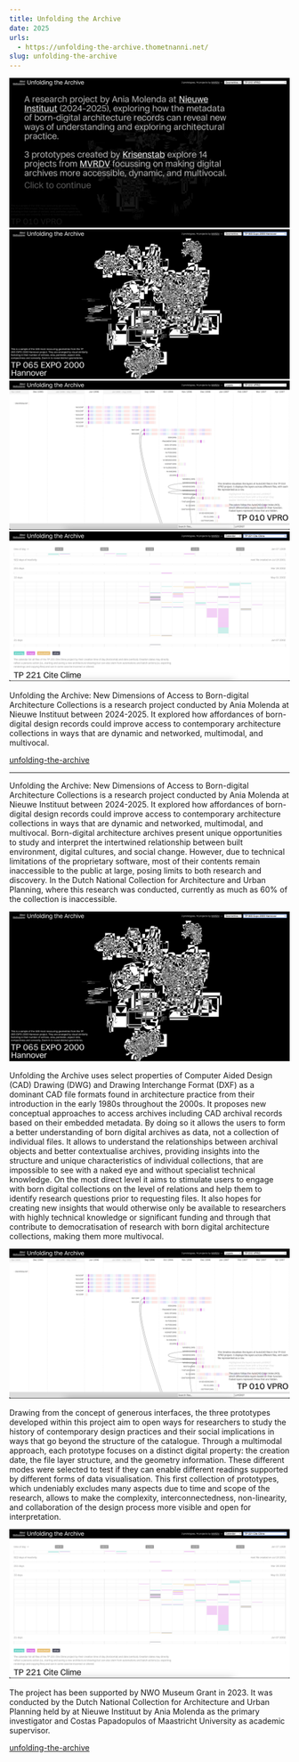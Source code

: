 ```yaml
---
title: Unfolding the Archive
date: 2025
urls:
  - https://unfolding-the-archive.thometnanni.net/
slug: unfolding-the-archive
---
```



![Preview 1](/media/unfolding_1.png)
![Preview 2](/media/unfolding_4.png)
![Preview 3](/media/unfolding_2.png)
![Preview 4](/media/unfolding_5.png)


Unfolding the Archive: New Dimensions of Access to Born-digital Architecture Collections is a research project conducted by Ania Molenda at Nieuwe Instituut between 2024-2025. It explored how affordances of born-digital design records could improve access to contemporary architecture collections in ways that are dynamic and networked, multimodal, and multivocal.

[unfolding-the-archive](https://unfolding-the-archive.thometnanni.net/)


---

Unfolding the Archive: New Dimensions of Access to Born-digital Architecture Collections is a research project conducted by Ania Molenda at Nieuwe Instituut between 2024-2025. It explored how affordances of born-digital design records could improve access to contemporary architecture collections in ways that are dynamic and networked, multimodal, and multivocal. Born-digital architecture archives present unique opportunities to study and interpret the intertwined relationship between built environment, digital cultures, and social change. However, due to technical limitations of the proprietary software, most of their contents remain inaccessible to the public at large, posing limits to both research and discovery. In the Dutch National Collection for Architecture and Urban Planning, where this research was conducted, currently as much as 60% of the collection is inaccessible.

![Preview 1](/media/unfolding_4.png)


Unfolding the Archive uses select properties of Computer Aided Design (CAD) Drawing (DWG) and Drawing Interchange Format (DXF) as a dominant CAD file formats found in architecture practice from their introduction in the early 1980s throughout the 2000s. It proposes new conceptual approaches to access archives including CAD archival records based on their embedded metadata. By doing so it allows the users to form a better understanding of born digital archives as data, not a collection of individual files. It allows to understand the relationships between archival objects and better contextualise archives, providing insights into the structure and unique characteristics of individual collections, that are impossible to see with a naked eye and without specialist technical knowledge. On the most direct level it aims to stimulate users to engage with born digital collections on the level of relations and help them to identify research questions prior to requesting files. It also hopes for creating new insights that would otherwise only be available to researchers with highly technical knowledge or significant funding and through that contribute to democratisation of research with born digital architecture collections, making them more multivocal.

![Preview 2](/media/unfolding_2.png)

Drawing from the concept of generous interfaces, the three prototypes developed within this project aim to open ways for researchers to study the history of contemporary design practices and their social implications in ways that go beyond the structure of the catalogue. Through a multimodal approach, each prototype focuses on a distinct digital property: the creation date, the file layer structure, and the geometry information. These different modes were selected to test if they can enable different readings supported by different forms of data visualisation. This first collection of prototypes, which undeniably excludes many aspects due to time and scope of the research, allows to make the complexity, interconnectedness, non-linearity, and collaboration of the design process more visible and open for interpretation.

![Preview 4](/media/unfolding_5.png)


The project has been supported by NWO Museum Grant in 2023. It was conducted by the Dutch National Collection for Architecture and Urban Planning held by at Nieuwe Instituut by Ania Molenda as the primary investigator and Costas Papadopulos of Maastricht University as academic supervisor.

[unfolding-the-archive](https://unfolding-the-archive.thometnanni.net/)
